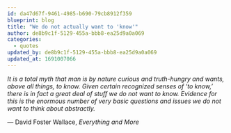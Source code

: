 ```yaml
---
id: da47d67f-9461-4985-b690-79cb8912f359
blueprint: blog
title: "We do not actually want to 'know'"
author: de8b9c1f-5129-455a-bbb8-ea25d9a0a069
categories:
  - quotes
updated_by: de8b9c1f-5129-455a-bbb8-ea25d9a0a069
updated_at: 1691007066
---
```

*It is a total myth that man is by nature curious and truth-hungry and wants, above all things, to know. Given certain recognized senses of ‘to know,’ there is in fact a great deal of stuff we do not want to know. Evidence for this is the enormous number of very basic questions and issues we do not want to think about abstractly.*

— David Foster Wallace, *Everything and More*